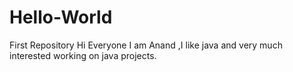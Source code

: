 # Hello-World
First Repository
Hi Everyone
I am Anand ,I like java and very much interested working on java projects.

